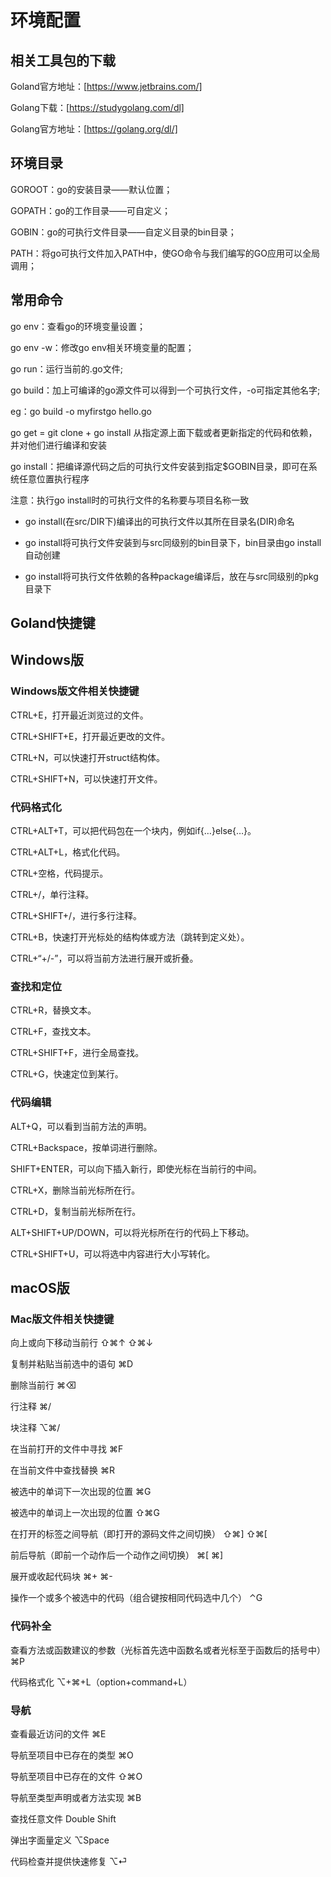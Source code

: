 # 环境配置

## 相关工具包的下载

Goland官方地址：[https://www.jetbrains.com/]

Golang下载：[https://studygolang.com/dl]

Golang官方地址：[https://golang.org/dl/]

## 环境目录

GOROOT：go的安装目录——默认位置；

GOPATH：go的工作目录——可自定义；

GOBIN：go的可执行文件目录——自定义目录的bin目录；

PATH：将go可执行文件加入PATH中，使GO命令与我们编写的GO应用可以全局调用；

## 常用命令

go env：查看go的环境变量设置；

go env -w：修改go env相关环境变量的配置；

go run：运行当前的.go文件;

go build：加上可编译的go源文件可以得到一个可执行文件，-o可指定其他名字;

eg：go build -o myfirstgo hello.go

go get = git clone + go install 从指定源上面下载或者更新指定的代码和依赖，并对他们进行编译和安装

go install：把编译源代码之后的可执行文件安装到指定$GOBIN目录，即可在系统任意位置执行程序

注意：执行go install时的可执行文件的名称要与项目名称一致

* go install(在src/DIR下)编译出的可执行文件以其所在目录名(DIR)命名

* go install将可执行文件安装到与src同级别的bin目录下，bin目录由go install自动创建

* go install将可执行文件依赖的各种package编译后，放在与src同级别的pkg目录下
  
## Goland快捷键

## Windows版

### Windows版文件相关快捷键

CTRL+E，打开最近浏览过的文件。

CTRL+SHIFT+E，打开最近更改的文件。  

CTRL+N，可以快速打开struct结构体。  

CTRL+SHIFT+N，可以快速打开文件。

### 代码格式化

CTRL+ALT+T，可以把代码包在一个块内，例如if{…}else{…}。

CTRL+ALT+L，格式化代码。

CTRL+空格，代码提示。

CTRL+/，单行注释。

CTRL+SHIFT+/，进行多行注释。

CTRL+B，快速打开光标处的结构体或方法（跳转到定义处）。

CTRL+“+/-”，可以将当前方法进行展开或折叠。

### 查找和定位

CTRL+R，替换文本。

CTRL+F，查找文本。  

CTRL+SHIFT+F，进行全局查找。

CTRL+G，快速定位到某行。

### 代码编辑

ALT+Q，可以看到当前方法的声明。

CTRL+Backspace，按单词进行删除。

SHIFT+ENTER，可以向下插入新行，即使光标在当前行的中间。

CTRL+X，删除当前光标所在行。

CTRL+D，复制当前光标所在行。

ALT+SHIFT+UP/DOWN，可以将光标所在行的代码上下移动。

CTRL+SHIFT+U，可以将选中内容进行大小写转化。

## macOS版

### Mac版文件相关快捷键

向上或向下移动当前行  ⇧⌘↑ ⇧⌘↓

复制并粘贴当前选中的语句  ⌘D

删除当前行  ⌘⌫

行注释  ⌘/

块注释  ⌥⌘/

在当前打开的文件中寻找  ⌘F

在当前文件中查找替换  ⌘R

被选中的单词下一次出现的位置  ⌘G

被选中的单词上一次出现的位置  ⇧⌘G

在打开的标签之间导航（即打开的源码文件之间切换） ⇧⌘] ⇧⌘[

前后导航（即前一个动作后一个动作之间切换） ⌘[ ⌘]

展开或收起代码块 ⌘+ ⌘-

操作一个或多个被选中的代码（组合键按相同代码选中几个） ⌃G

### 代码补全

查看方法或函数建议的参数（光标首先选中函数名或者光标至于函数后的括号中） ⌘P

代码格式化 ⌥+⌘+L（option+command+L）

### 导航

查看最近访问的文件 ⌘E

导航至项目中已存在的类型 ⌘O

导航至项目中已存在的文件 ⇧⌘O

导航至类型声明或者方法实现 ⌘B

查找任意文件 Double Shift

弹出字面量定义 ⌥Space

代码检查并提供快速修复 ⌥⏎
